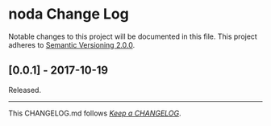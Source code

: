 #   noda Change Log

Notable changes to this project will be documented in this file. This project adheres to [Semantic Versioning 2.0.0](http://semver.org/).

##	[0.0.1] - 2017-10-19

Released.

---
This CHANGELOG.md follows [*Keep a CHANGELOG*](http://keepachangelog.com/).
